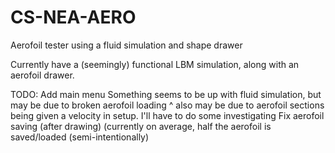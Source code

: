 # CS-NEA-AERO
Aerofoil tester using a fluid simulation and shape drawer

Currently have a (seemingly) functional LBM simulation, along with an aerofoil drawer. 



TODO:
Add main menu
Something seems to be up with fluid simulation, but may be due to broken aerofoil loading
  ^ also may be due to aerofoil sections being given a velocity in setup. I'll have to do some investigating
Fix aerofoil saving (after drawing) (currently on average, half the aerofoil is saved/loaded (semi-intentionally)
